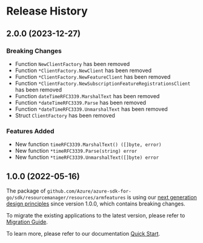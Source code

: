 # Release History

## 2.0.0 (2023-12-27)
### Breaking Changes

- Function `NewClientFactory` has been removed
- Function `*ClientFactory.NewClient` has been removed
- Function `*ClientFactory.NewFeatureClient` has been removed
- Function `*ClientFactory.NewSubscriptionFeatureRegistrationsClient` has been removed
- Function `dateTimeRFC3339.MarshalText` has been removed
- Function `*dateTimeRFC3339.Parse` has been removed
- Function `*dateTimeRFC3339.UnmarshalText` has been removed
- Struct `ClientFactory` has been removed

### Features Added

- New function `timeRFC3339.MarshalText() ([]byte, error)`
- New function `*timeRFC3339.Parse(string) error`
- New function `*timeRFC3339.UnmarshalText([]byte) error`


## 1.0.0 (2022-05-16)

The package of `github.com/Azure/azure-sdk-for-go/sdk/resourcemanager/resources/armfeatures` is using our [next generation design principles](https://azure.github.io/azure-sdk/general_introduction.html) since version 1.0.0, which contains breaking changes.

To migrate the existing applications to the latest version, please refer to [Migration Guide](https://aka.ms/azsdk/go/mgmt/migration).

To learn more, please refer to our documentation [Quick Start](https://aka.ms/azsdk/go/mgmt).
